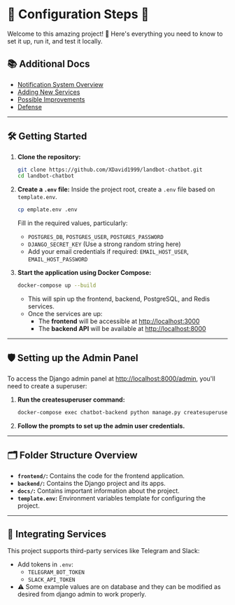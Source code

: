 # 🚀 Configuration Steps 🚀

Welcome to this amazing project! 🎉 Here's everything you need to know to set it up, run it, and test it locally.

## 📚 Additional Docs
- [Notification System Overview](docs/how_it_works.md)
- [Adding New Services](docs/adding_new_services.md)
- [Possible Improvements](docs/possible_improvements.md)
- [Defense](docs/defense.md)

---

## 🛠️ Getting Started

1. **Clone the repository:**
   ```bash
   git clone https://github.com/XDavid1999/landbot-chatbot.git
   cd landbot-chatbot
   ```

2. **Create a `.env` file:**
   Inside the project root, create a `.env` file based on `template.env`. 
    ```bash
    cp emplate.env .env
    ```
   Fill in the required values, particularly:
   - `POSTGRES_DB`, `POSTGRES_USER`, `POSTGRES_PASSWORD`
   - `DJANGO_SECRET_KEY` (Use a strong random string here)
   - Add your email credentials if required: `EMAIL_HOST_USER`, `EMAIL_HOST_PASSWORD`

3. **Start the application using Docker Compose:**
   ```bash
   docker-compose up --build
   ```

   - This will spin up the frontend, backend, PostgreSQL, and Redis services.
   - Once the services are up:
     - The **frontend** will be accessible at [http://localhost:3000](http://localhost:3000)
     - The **backend API** will be available at [http://localhost:8000](http://localhost:8000)

---

## 🛡️ Setting up the Admin Panel

To access the Django admin panel at [http://localhost:8000/admin](http://localhost:8000/admin), you'll need to create a superuser:

1. **Run the createsuperuser command:**
   ```bash
   docker-compose exec chatbot-backend python manage.py createsuperuser
   ```
2. **Follow the prompts to set up the admin user credentials.**

---

## 🗂️ Folder Structure Overview

- **`frontend/`:** Contains the code for the frontend application.
- **`backend/`:** Contains the Django project and its apps.
- **`docs/`:** Contains important information about the project.
- **`template.env`:** Environment variables template for configuring the project.

---


## 🤖 Integrating Services

This project supports third-party services like Telegram and Slack:
- Add tokens in `.env`:
  - `TELEGRAM_BOT_TOKEN`
  - `SLACK_API_TOKEN`
- ⚠️ Some example values are on database and they can be modified as desired from django admin to work properly.

